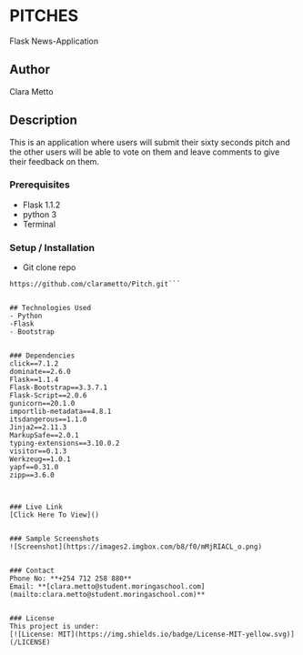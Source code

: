 # PITCHES
Flask News-Application

## Author
Clara Metto


## Description

This is an application where users will submit their sixty seconds pitch and the other users will be able to vote on them and leave comments to give their feedback on them.



### Prerequisites
- Flask 1.1.2
- python 3
- Terminal

### Setup / Installation
* Git clone repo
```
https://github.com/clarametto/Pitch.git```


## Technologies Used
- Python
-Flask
- Bootstrap


### Dependencies
click==7.1.2
dominate==2.6.0
Flask==1.1.4
Flask-Bootstrap==3.3.7.1
Flask-Script==2.0.6
gunicorn==20.1.0
importlib-metadata==4.8.1
itsdangerous==1.1.0
Jinja2==2.11.3
MarkupSafe==2.0.1
typing-extensions==3.10.0.2
visitor==0.1.3
Werkzeug==1.0.1
yapf==0.31.0
zipp==3.6.0



### Live Link
[Click Here To View]()


### Sample Screenshots
![Screenshot](https://images2.imgbox.com/b8/f0/mMjRIACL_o.png)


### Contact
Phone No: **+254 712 258 880**  
Email: **[clara.metto@student.moringaschool.com](mailto:clara.metto@student.moringaschool.com)**


### License
This project is under:  
[![License: MIT](https://img.shields.io/badge/License-MIT-yellow.svg)](/LICENSE)